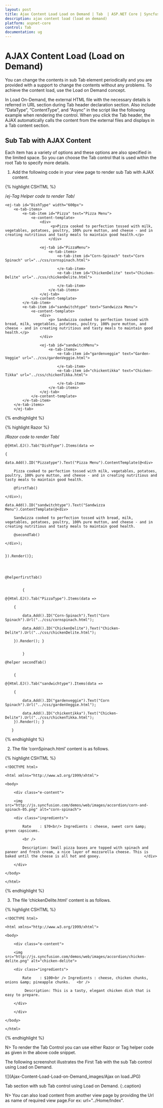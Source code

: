```yaml
---
layout: post
title: Ajax Content Load Load on Demand | Tab  | ASP.NET Core | Syncfusion
description: ajax content load (load on demand)
platform: aspnet-core
control: Tab 
documentation: ug
---
```


# AJAX Content Load (Load on Demand)

You can change the contents in sub Tab element periodically and you are provided with a support to change the contents without any problems. To achieve the content load, use the Load on Demand concept.

In Load On-Demand, the external HTML file with the necessary details is referred in URL section during Tab header declaration section. Also include “DataType”, “ContentType”, and “Async” in the script like the following example when rendering the control. When you click the Tab header, the AJAX automatically calls the content from the external files and displays in a Tab content section. 

## Sub Tab with AJAX Content

Each item has a variety of options and these options are also specified in the limited space. So you can choose the Tab control that is used within the root Tab to specify more details.

1. Add the following code in your view page to render sub Tab with AJAX content.


{% highlight CSHTML %}

/*ej-Tag Helper code to render Tab*/

	<ej-tab id="DishType" width="600px">
	    <e-tab-items>
	        <e-tab-item id="Pizza" text="Pizza Menu">
	            <e-content-template>
	                <div>
	                     <p>Pizza cooked to perfection tossed with milk, vegetables, potatoes, poultry, 100% pure mutton, and cheese - and in creating nutritious and tasty meals to maintain good health.</p>
	                    </div>
	               
	                <ej-tab id="PizzaMenu">
	                    <e-tab-items>
	                        <e-tab-item id="Corn-Spinach" text="Corn Spinach" url="../css/cornspinach.html">
	                          
	                        </e-tab-item>
	                        <e-tab-item id="ChickenDelite" text="Chicken-Delite" url="../css/chickenDelite.html">
	                         
	                        </e-tab-item>
	                    </e-tab-items>
	                </ej-tab>
	            </e-content-template>
	        </e-tab-item>
	        <e-tab-item id="sandwitchtype" text="Sandwizza Menu">
	            <e-content-template>
	                <div>
	                    <p> Sandwizza cooked to perfection tossed with bread, milk, vegetables, potatoes, poultry, 100% pure mutton, and cheese - and in creating nutritious and tasty meals to maintain good health.</p>
	                </div>
	
	                <ej-tab id="sandwitchMenu">
	                    <e-tab-items>
	                        <e-tab-item id="gardenveggie" text="Garden-Veggie" url="../css/gardenVeggie.html">
	
	                        </e-tab-item>
	                        <e-tab-item id="chickentikka" text="Chicken-Tikka" url="../css/chickenTikka.html">
	
	                        </e-tab-item>
	                    </e-tab-items>
	                </ej-tab>
	            </e-content-template>
	        </e-tab-item>
	    </e-tab-items>
	    </ej-tab>
{% endhighlight %}

{% highlight Razor %}

/*Razor code to render Tab*/

	@{Html.EJ().Tab("DishType").Items(data =>

    {

    data.Add().ID("Pizzatype").Text("Pizza Menu").ContentTemplate(@<div>

        Pizza cooked to perfection tossed with milk, vegetables, potatoes, poultry, 100% pure mutton, and cheese - and in creating nutritious and tasty meals to maintain good health.

        @firstTab()

    </div>);

    data.Add().ID("sandwitchtype").Text("Sandwizza Menu").ContentTemplate(@<div>

        Sandwizza cooked to perfection tossed with bread, milk, vegetables, potatoes, poultry, 100% pure mutton, and cheese - and in creating nutritious and tasty meals to maintain good health.

        @secondTab()

    </div>);


    }).Render()};




    @helperfirstTab()


            {

    @{Html.EJ().Tab("PizzaType").Items(data =>

        {

            data.Add().ID("Corn-Spinach").Text("Corn Spinach").Url("../css/cornspinach.html");

            data.Add().ID("ChickenDelite").Text("Chicken-Delite").Url("../css/chickenDelite.html");

        }).Render(); }


            }

    @helper secondTab()


        {

    @{Html.EJ().Tab("sandwichtype").Items(data =>

        {

            data.Add().ID("gardenveggie").Text("Corn Spinach").Url("../css/gardenVeggie.html");

            data.Add().ID("chickentikka").Text("Chicken-Delite").Url("../css/chickenTikka.html");
        }).Render(); }

       }

  {% endhighlight %}

   

2. The file ‘cornSpinach.html’ content is as follows. 
   
 
{% highlight CSHTML %}
        

	<!DOCTYPE html>

	<html xmlns="http://www.w3.org/1999/xhtml">

	<body>

		<div class="e-content">

		<img src="http://js.syncfusion.com/demos/web/images/accordion/corn-and-spinach-05.png" alt="corn-spinach">

		<div class="ingredients">

			Rate    : $70<br/> Ingredients : cheese, sweet corn &amp; green capsicums.

			<br />

			Description: Small pizza bases are topped with spinach and paneer and fresh cream, a nice layer of mozzarella cheese. This is baked until the cheese is all hot and gooey.                    </div>

		</div>   

	</body>

	</html>

  {% endhighlight %}

   



3. The file ‘chickenDelite.html’ content is as follows.

 {% highlight CSHTML %}

	<!DOCTYPE html>

	<html xmlns="http://www.w3.org/1999/xhtml">

	<body>

		<div class="e-content">

		<img src="http://js.syncfusion.com/demos/web/images/accordion/chicken-delite.png" alt="chicken-delite">

		<div class="ingredients">

			Rate    : $100<br /> Ingredients : cheese, chicken chunks, onions &amp; pineapple chunks.   <br /> 

			 Description: This is a tasty, elegant chicken dish that is easy to prepare.

		</div>

		</div>

	</body>

	</html>

{% endhighlight %}

   
N> To render the Tab Control you can use either Razor or Tag helper code as given in the above code snippet.



The following screenshot illustrates the First Tab with the sub Tab control using Load on Demand. 

![](Ajax-Content-Load-Load-on-Demand_images/Ajax on load.JPG)

Tab section with sub Tab control using Load on Demand.
{:.caption}



N> You can also load content from another view page by providing the Url as name of required view page.For ex: url="../Home/Index".